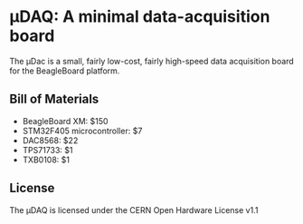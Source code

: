 # μDAQ: A minimal data-acquisition board

The μDac is a small, fairly low-cost, fairly high-speed data
acquisition board for the BeagleBoard platform.

## Bill of Materials

  * BeagleBoard XM: $150
  * STM32F405 microcontroller: $7
  * DAC8568: $22
  * TPS71733: $1
  * TXB0108: $1

## License

The μDAQ is licensed under the CERN Open Hardware License v1.1

